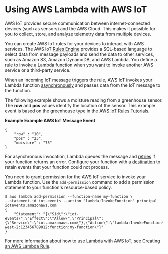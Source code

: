 # Using AWS Lambda with AWS IoT<a name="services-iot"></a>

AWS IoT provides secure communication between internet\-connected devices \(such as sensors\) and the AWS Cloud\. This makes it possible for you to collect, store, and analyze telemetry data from multiple devices\.

You can create AWS IoT rules for your devices to interact with AWS services\. The AWS IoT [Rules Engine](https://docs.aws.amazon.com/iot/latest/developerguide/iot-rules.html) provides a SQL\-based language to select data from message payloads and send the data to other services, such as Amazon S3, Amazon DynamoDB, and AWS Lambda\. You define a rule to invoke a Lambda function when you want to invoke another AWS service or a third\-party service\. 

When an incoming IoT message triggers the rule, AWS IoT invokes your Lambda function [asynchronously](invocation-async.md) and passes data from the IoT message to the function\. 

The following example shows a moisture reading from a greenhouse sensor\. The **row** and **pos** values identify the location of the sensor\. This example event is based on the greenhouse type in the [AWS IoT Rules Tutorials](https://docs.aws.amazon.com/iot/latest/developerguide/iot-rules-tutorial.html)\. 

**Example Example AWS IoT Message Event**  

```
{
    "row" : "10",
    "pos" : "23",
    "moisture" : "75"
}
```

For asynchronous invocation, Lambda queues the message and [retries](retries-on-errors.md) if your function returns an error\. Configure your function with a [destination](invocation-async.md#invocation-async-destinations) to retain events that your function could not process\.

You need to grant permission for the AWS IoT service to invoke your Lambda function\. Use the `add-permission` command to add a permission statement to your function's resource\-based policy\.

```
$ aws lambda add-permission --function-name my-function \
--statement-id iot-events --action "lambda:InvokeFunction" principal iotevents.amazonaws.com
{
    "Statement": "{\"Sid\":\"iot-events\",\"Effect\":\"Allow\",\"Principal\":{\"Service\":\"iot.amazonaws.com\"},\"Action\":\"lambda:InvokeFunction\",\"Resource\":\"arn:aws:lambda:us-west-2:123456789012:function:my-function\"}"
}
```

For more information about how to use Lambda with AWS IoT, see [Creating an AWS Lambda Rule](https://docs.aws.amazon.com/iot/latest/developerguide/iot-lambda-rule.html)\. 
